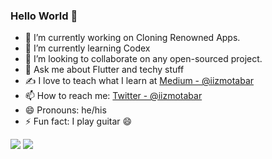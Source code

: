 ### Hello World 👋




- 🔭 I’m currently working on Cloning Renowned Apps.
- 🌱 I’m currently learning Codex
- 👯 I’m looking to collaborate on any open-sourced project.
- 💬 Ask me about Flutter and techy stuff
- ✍️ I love to teach what I learn at [Medium - @iizmotabar](https://iizmotabar.medium.com)
- 📫 How to reach me: [Twitter - @iizmotabar](https://twitter.com/iizmotabar) 
- 😄 Pronouns: he/his
- ⚡ Fun fact: I play guitar 😄



<img src="https://github-readme-stats.vercel.app/api?username=iizmotabar&&show_icons=true&title_color=ffffff&icon_color=bb2acf&text_color=daf7dc&bg_color=151515">

<img src= "https://github-readme-stats.vercel.app/api/top-langs/?username=iizmotabar&bg_color=151515&title_color=ffffff&text_color=ffffff">
